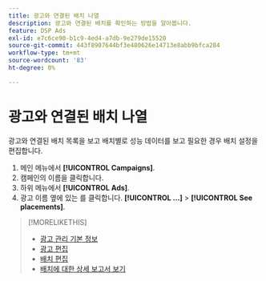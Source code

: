 ```yaml
---
title: 광고와 연결된 배치 나열
description: 광고와 연결된 배치를 확인하는 방법을 알아봅니다.
feature: DSP Ads
exl-id: e7c6ce90-b1c9-4ed4-a7db-9e279de15520
source-git-commit: 443f8907644bf3e480626e14713e8abb9bfca284
workflow-type: tm+mt
source-wordcount: '83'
ht-degree: 0%

---
```


# 광고와 연결된 배치 나열

광고와 연결된 배치 목록을 보고 배치별로 성능 데이터를 보고 필요한 경우 배치 설정을 편집합니다.

1. 메인 메뉴에서 **[!UICONTROL Campaigns]**.
1. 캠페인의 이름을 클릭합니다.
1. 하위 메뉴에서 **[!UICONTROL Ads]**.
1. 광고 이름 옆에 있는 를 클릭합니다.  **[!UICONTROL ...]** > **[!UICONTROL See placements]**.

>[!MORELIKETHIS]
>
>* [광고 관리 기본 정보](ad-about.md)
>* [광고 편집](ad-edit.md)
>* [배치 편집](/help/dsp/campaign-management/placements/placement-edit.md)
>* [배치에 대한 상세 보고서 보기](/help/dsp/campaign-management/placements/placement-view-report.md)

